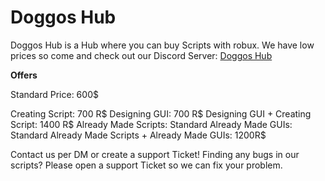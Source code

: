 # Doggos Hub

Doggos Hub is a Hub where you can buy Scripts with robux.
We have low prices so come and check out our Discord Server: [Doggos Hub](https://dsc.gg/doggos-hub)

__**Offers**__

Standard Price: 600$

Creating Script: 700 R$
Designing GUI: 700 R$
Designing GUI + Creating Script: 1400 R$
Already Made Scripts: Standard
Already Made GUIs: Standard
Already Made Scripts + Already Made GUIs: 1200R$

Contact us per DM or create a support Ticket!
Finding any bugs in our scripts?
Please open a support Ticket so we can fix your problem.
